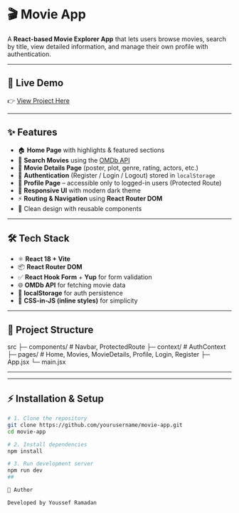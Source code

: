 # 🎬 Movie App

A **React-based Movie Explorer App** that lets users browse movies, search by title, view detailed information, and manage their own profile with authentication.

---

## 🚀 Live Demo
👉 [View Project Here](https://movies-project0-lose.vercel.app/)

---

## ✨ Features
- 🏠 **Home Page** with highlights & featured sections  
- 🔎 **Search Movies** using the [OMDb API](https://www.omdbapi.com/)  
- 📄 **Movie Details Page** (poster, plot, genre, rating, actors, etc.)  
- 🔐 **Authentication** (Register / Login / Logout) stored in `localStorage`  
- 👤 **Profile Page** – accessible only to logged-in users (Protected Route)  
- 📱 **Responsive UI** with modern dark theme  
- ⚡ **Routing & Navigation** using **React Router DOM**  
- 🎨 Clean design with reusable components  

---

## 🛠️ Tech Stack
- ⚛️ **React 18 + Vite**
- 📦 **React Router DOM**
- ✅ **React Hook Form** + **Yup** for form validation
- 🌐 **OMDb API** for fetching movie data
- 💾 **localStorage** for auth persistence
- 🎨 **CSS-in-JS (inline styles)** for simplicity

---

## 📂 Project Structure
src
├─ components/ # Navbar, ProtectedRoute
├─ context/ # AuthContext
├─ pages/ # Home, Movies, MovieDetails, Profile, Login, Register
├─ App.jsx
└─ main.jsx

---

---

## ⚡ Installation & Setup
```bash
# 1. Clone the repository
git clone https://github.com/yourusername/movie-app.git
cd movie-app

# 2. Install dependencies
npm install

# 3. Run development server
npm run dev
## 

👤 Author

Developed by Youssef Ramadan
